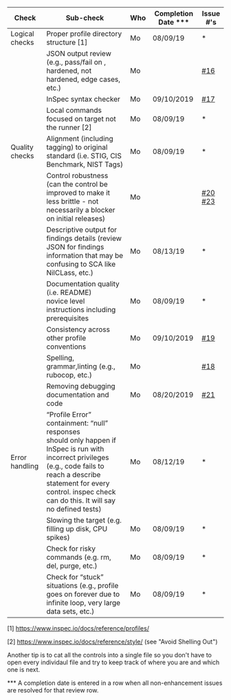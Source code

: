 | Check          | Sub-check                                                                         | Who | Completion Date *** | Issue #'s |
|----------------|-----------------------------------------------------------------------------------|-----|-----------------|-----------|
|Logical checks| Proper profile directory structure	[1]						|Mo|08/09/19|*|
| |JSON output review (e.g., pass/fail on ,<br>hardened, not hardened, edge cases, etc.)|Mo| |[#16](https://github.com/mitre/canonical-ubuntu-16.04-lts-stig-baseline/issues/16)|
| |InSpec syntax checker| Mo| 09/10/2019 |[#17](https://github.com/mitre/canonical-ubuntu-16.04-lts-stig-baseline/issues/17)|
| |Local commands focused on target not the runner [2]| Mo|08/09/19|*|
|Quality checks|Alignment (including tagging) to original<br> standard (i.e. STIG, CIS Benchmark, NIST Tags)| Mo|08/09/19|*|
| |Control robustness (can the control be improved to make it less brittle - not necessarily a blocker on initial releases)| Mo| |[#20](https://github.com/mitre/canonical-ubuntu-16.04-lts-stig-baseline/issues/20) [#23](https://github.com/mitre/canonical-ubuntu-16.04-lts-stig-baseline/issues/23)|
| |Descriptive output for findings details (review JSON for findings information that may be confusing to SCA like NilCLass, etc.)| Mo|08/13/19|*|
| |Documentation quality (i.e. README)<br> novice level instructions including prerequisites| Mo|08/09/19|*|
| |Consistency across other profile conventions | Mo| 09/10/2019 |[#19](https://github.com/mitre/canonical-ubuntu-16.04-lts-stig-baseline/issues/19)|
| |Spelling, grammar,linting (e.g., rubocop, etc.)| Mo| |[#18](https://github.com/mitre/canonical-ubuntu-16.04-lts-stig-baseline/issues/18)|
| |Removing debugging documentation and code| Mo| 08/20/2019 |[#21](https://github.com/mitre/canonical-ubuntu-16.04-lts-stig-baseline/issues/21)|
| Error handling |“Profile Error” containment: “null” responses <br>should only happen if InSpec is run with incorrect privileges (e.g., code fails to reach a describe statement for every control. inspec check can do this. It will say no defined tests)| Mo|08/12/19|*|
| |Slowing the target (e.g. filling up disk, CPU spikes)| Mo|08/09/19|*|
| |Check for risky commands (e.g. rm, del, purge, etc.)| Mo|08/09/19|*|
| |Check for “stuck” situations (e.g., profile goes on forever due to infinite loop, very large data sets, etc.)| Mo|08/09/19|*|


[1] https://www.inspec.io/docs/reference/profiles/

[2] https://www.inspec.io/docs/reference/style/ (see "Avoid Shelling Out")

Another tip is to cat all the controls into a single file so you don't have to open every individaul file and try to keep track of where you are and which one is next.

*** A completion date is entered in a row when all non-enhancement issues are resolved for that review row.
